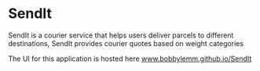 # SendIt
SendIt is a courier service that helps users deliver parcels to different destinations, SendIt provides courier quotes based on weight categories

The UI for this application is hosted here www.bobbylemm.github.io/SendIt
